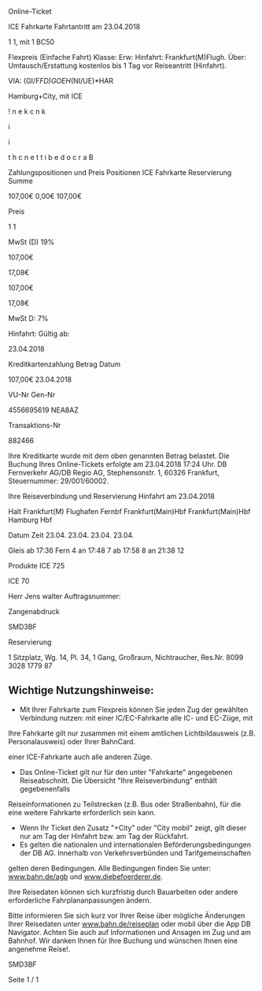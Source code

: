 Online-Ticket

ICE Fahrkarte
Fahrtantritt am 23.04.2018

1
1, mit 1 BC50

Flexpreis (Einfache Fahrt)
Klasse:
Erw:
Hinfahrt: Frankfurt(M)Flugh.
Über:
Umtausch/Erstattung kostenlos bis 1 Tag vor Reiseantritt (Hinfahrt).

VIA: (GI/F*FD)*GOE*H*(NI/UE)*HAR

 Hamburg+City, mit ICE

!
n
e
k
c
n
k

i

i

t
h
c
n
e
t
t
i
b
e
d
o
c
r
a
B

Zahlungspositionen und Preis
Positionen
ICE Fahrkarte
Reservierung
Summe

107,00€
0,00€
107,00€

Preis

1
1

MwSt (D) 19%

107,00€

17,08€

107,00€

17,08€

MwSt D: 7%

Hinfahrt:
Gültig ab:

23.04.2018

Kreditkartenzahlung
Betrag
Datum

107,00€
23.04.2018

VU-Nr
Gen-Nr

4556695619
NEA8AZ

Transaktions-Nr

882466

Ihre Kreditkarte wurde mit dem oben genannten Betrag belastet. Die Buchung Ihres
Online-Tickets erfolgte am 23.04.2018 17:24 Uhr. DB Fernverkehr AG/DB Regio AG,
Stephensonstr. 1, 60326 Frankfurt, Steuernummer: 29/001/60002.

Ihre Reiseverbindung und Reservierung Hinfahrt am 23.04.2018

Halt
Frankfurt(M) Flughafen Fernbf
Frankfurt(Main)Hbf
Frankfurt(Main)Hbf
Hamburg Hbf

Datum Zeit
23.04.
23.04.
23.04.
23.04.

Gleis
ab 17:36 Fern 4
an 17:48 7
ab 17:58 8
an 21:38 12

Produkte
ICE 725

ICE 70

Herr  Jens walter
Auftragsnummer:

Zangenabdruck

SMD3BF

Reservierung

1 Sitzplatz, Wg. 14, Pl. 34, 1 Gang, Großraum,
Nichtraucher, Res.Nr. 8099 3028 1779 87

Wichtige Nutzungshinweise:
-
- Mit Ihrer Fahrkarte zum Flexpreis können Sie jeden Zug der gewählten Verbindung nutzen: mit einer IC/EC-Fahrkarte alle IC- und EC-Züge, mit

Ihre Fahrkarte gilt nur zusammen mit einem amtlichen Lichtbildausweis (z.B. Personalausweis) oder Ihrer BahnCard.

einer ICE-Fahrkarte auch alle anderen Züge.

- Das Online-Ticket gilt nur für den unter "Fahrkarte" angegebenen Reiseabschnitt. Die Übersicht "Ihre Reiseverbindung" enthält gegebenenfalls

Reiseinformationen zu Teilstrecken (z.B. Bus oder Straßenbahn), für die eine weitere Fahrkarte erforderlich sein kann.
- Wenn Ihr Ticket den Zusatz "+City" oder "City mobil" zeigt, gilt dieser nur am Tag der Hinfahrt bzw. am Tag der Rückfahrt.
- Es gelten die nationalen und internationalen Beförderungsbedingungen der DB AG. Innerhalb von Verkehrsverbünden und Tarifgemeinschaften

gelten deren Bedingungen. Alle Bedingungen finden Sie unter: www.bahn.de/agb und www.diebefoerderer.de.

Ihre Reisedaten können sich kurzfristig durch Bauarbeiten oder andere erforderliche Fahrplananpassungen ändern.

Bitte informieren Sie sich kurz vor Ihrer Reise über mögliche Änderungen Ihrer Reisedaten unter www.bahn.de/reiseplan oder mobil über die
App DB Navigator. Achten Sie auch auf Informationen und Ansagen im Zug und am Bahnhof. Wir danken Ihnen für Ihre Buchung und wünschen
Ihnen eine angenehme Reise!.

SMD3BF

Seite 1 / 1

